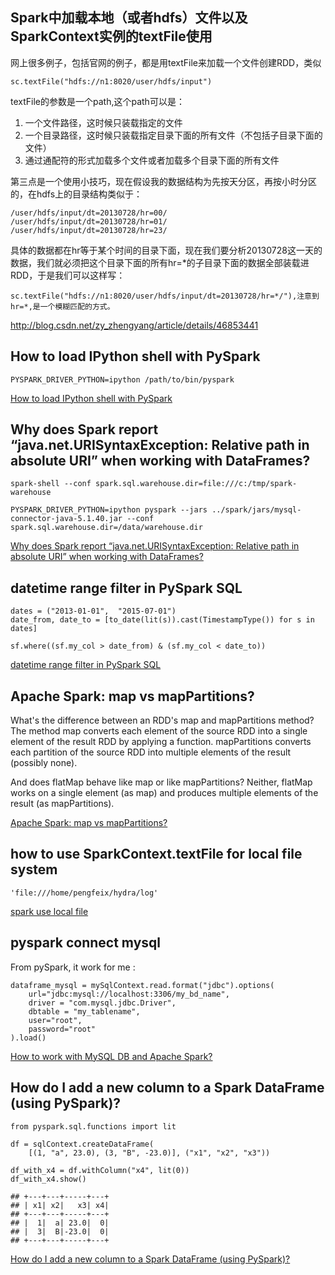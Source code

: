## Spark中加载本地（或者hdfs）文件以及SparkContext实例的textFile使用

网上很多例子，包括官网的例子，都是用textFile来加载一个文件创建RDD，类似

    sc.textFile("hdfs://n1:8020/user/hdfs/input")


textFile的参数是一个path,这个path可以是：
1. 一个文件路径，这时候只装载指定的文件
2. 一个目录路径，这时候只装载指定目录下面的所有文件（不包括子目录下面的文件）
3. 通过通配符的形式加载多个文件或者加载多个目录下面的所有文件


第三点是一个使用小技巧，现在假设我的数据结构为先按天分区，再按小时分区的，在hdfs上的目录结构类似于：

    /user/hdfs/input/dt=20130728/hr=00/
    /user/hdfs/input/dt=20130728/hr=01/
    /user/hdfs/input/dt=20130728/hr=23/

具体的数据都在hr等于某个时间的目录下面，现在我们要分析20130728这一天的数据，我们就必须把这个目录下面的所有hr=\*的子目录下面的数据全部装载进RDD，于是我们可以这样写：

    sc.textFile("hdfs://n1:8020/user/hdfs/input/dt=20130728/hr=*/"),注意到hr=*,是一个模糊匹配的方式。

http://blog.csdn.net/zy_zhengyang/article/details/46853441


## How to load IPython shell with PySpark

    PYSPARK_DRIVER_PYTHON=ipython /path/to/bin/pyspark

[How to load IPython shell with PySpark](http://stackoverflow.com/questions/31862293/how-to-load-ipython-shell-with-pyspark)


## Why does Spark report “java.net.URISyntaxException: Relative path in absolute URI” when working with DataFrames?

    spark-shell --conf spark.sql.warehouse.dir=file:///c:/tmp/spark-warehouse

    PYSPARK_DRIVER_PYTHON=ipython pyspark --jars ../spark/jars/mysql-connector-java-5.1.40.jar --conf spark.sql.warehouse.dir=/data/warehouse.dir

[Why does Spark report “java.net.URISyntaxException: Relative path in absolute URI” when working with DataFrames?](http://stackoverflow.com/questions/38940312/why-does-spark-report-java-net-urisyntaxexception-relative-path-in-absolute-ur)


## datetime range filter in PySpark SQL

    dates = ("2013-01-01",  "2015-07-01")
    date_from, date_to = [to_date(lit(s)).cast(TimestampType()) for s in dates]

    sf.where((sf.my_col > date_from) & (sf.my_col < date_to))

[datetime range filter in PySpark SQL](http://stackoverflow.com/questions/31407461/datetime-range-filter-in-pyspark-sql)


## Apache Spark: map vs mapPartitions?

What's the difference between an RDD's map and mapPartitions method?
The method map converts each element of the source RDD into a single element of the result RDD by applying a function.
mapPartitions converts each partition of the source RDD into multiple elements of the result (possibly none).

And does flatMap behave like map or like mapPartitions?
Neither, flatMap works on a single element (as map) and produces multiple elements of the result (as mapPartitions).

[Apache Spark: map vs mapPartitions?](http://stackoverflow.com/questions/21185092/apache-spark-map-vs-mappartitions)


## how to use SparkContext.textFile for local file system

    'file:///home/pengfeix/hydra/log'

[spark use local file](http://stackoverflow.com/questions/27299923/how-to-load-local-file-in-sc-textfile-instead-of-hdfs)


## pyspark connect mysql

From pySpark, it work for me :

    dataframe_mysql = mySqlContext.read.format("jdbc").options(
        url="jdbc:mysql://localhost:3306/my_bd_name",
        driver = "com.mysql.jdbc.Driver",
        dbtable = "my_tablename",
        user="root",
        password="root"
    ).load()

[How to work with MySQL DB and Apache Spark?](http://stackoverflow.com/questions/27718382/how-to-work-with-mysql-db-and-apache-spark)


## How do I add a new column to a Spark DataFrame (using PySpark)?

    from pyspark.sql.functions import lit

    df = sqlContext.createDataFrame(
        [(1, "a", 23.0), (3, "B", -23.0)], ("x1", "x2", "x3"))

    df_with_x4 = df.withColumn("x4", lit(0))
    df_with_x4.show()

    ## +---+---+-----+---+
    ## | x1| x2|   x3| x4|
    ## +---+---+-----+---+
    ## |  1|  a| 23.0|  0|
    ## |  3|  B|-23.0|  0|
    ## +---+---+-----+---+

[How do I add a new column to a Spark DataFrame (using PySpark)?](http://stackoverflow.com/questions/33681487/how-do-i-add-a-new-column-to-a-spark-dataframe-using-pyspark)
